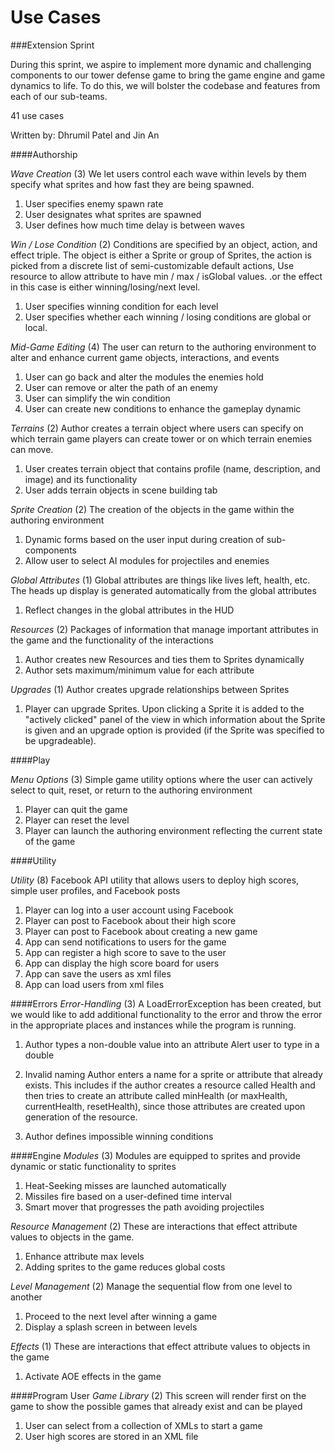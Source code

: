 Use Cases
====

###Extension Sprint 

During this sprint, we aspire to implement more dynamic and challenging components to our tower defense game to bring the game engine and game dynamics to life. To do this, we will bolster the codebase and features from each of our sub-teams.

41 use cases 

Written by: Dhrumil Patel and Jin An

####Authorship

*Wave Creation* (3)
We let users control each wave within levels by them specify what sprites and how fast they are being spawned.

1. User specifies enemy spawn rate
2. User designates what sprites are spawned
3. User defines how much time delay is between waves

*Win / Lose Condition* (2)
Conditions are specified by an object, action, and effect triple. The object is either a Sprite or group of Sprites, the action is picked from a discrete list of semi-customizable default actions, Use resource to allow attribute to have min / max / isGlobal values. .or the effect in this case is either winning/losing/next level.

1. User specifies winning condition for each level
2. User specifies whether each winning / losing conditions are global or local.

*Mid-Game Editing* (4) 
The user can return to the authoring environment to alter and enhance current game objects, interactions, and events

1. User can go back and alter the modules the enemies hold
2. User can remove or alter the path of an enemy 
3. User can simplify the win condition
4. User can create new conditions to enhance the gameplay dynamic 

*Terrains* (2)
Author creates a terrain object where users can specify on which terrain game players can create tower or on which terrain enemies can move.

1. User creates terrain object that contains profile (name, description, and image) and its functionality
2. User adds terrain objects in scene building tab

*Sprite Creation* (2) 
The creation of the objects in the game within the authoring environment 

1. Dynamic forms based on the user input during creation of sub-components 
2. Allow user to select AI modules for projectiles and enemies


*Global Attributes* (1) Global attributes are things like lives left, health, etc. The heads up display is generated automatically from the global attributes

1. Reflect changes in the global attributes in the HUD

*Resources* (2)
Packages of information that manage important attributes in the game and the functionality of the interactions 

1. Author creates new Resources and ties them to Sprites dynamically
2. Author sets maximum/minimum value for each attribute

*Upgrades* (1) Author creates upgrade relationships between Sprites

1. Player can upgrade Sprites. Upon clicking a Sprite it is added to the "actively clicked" panel of the view in which information about the Sprite is given and an upgrade option is provided (if the Sprite was specified to be upgradeable). 


####Play

*Menu Options* (3) 
Simple game utility options where the user can actively select to quit, reset, or return to the authoring environment

1. Player can quit the game 
2. Player can reset the level 
3. Player can launch the authoring environment reflecting the current state of the game 

####Utility
 
*Utility* (8) Facebook API utility that allows users to deploy high scores, simple user profiles, and Facebook posts

1. Player can log into a user account using Facebook
2. Player can post to Facebook about their high score
3. Player can post to Facebook about creating a new game
4. App can send notifications to users for the game
5. App can register a high score to save to the user
6. App can display the high score board for users
7. App can save the users as xml files
8. App can load users from xml files

####Errors
*Error-Handling* (3) A LoadErrorException has been created, but we would like to add additional functionality to the error and throw the error in the appropriate places and instances while the program is running.

1. Author types a non-double value into an attribute
    Alert user to type in a double

2. Invalid naming
Author enters a name for a sprite or attribute that already exists. This includes if the author creates a resource called Health and then tries to create an attribute called minHealth (or maxHealth, currentHealth, resetHealth), since those attributes are created upon generation of the resource.

3. Author defines impossible winning conditions


####Engine 
*Modules* (3)
Modules are equipped to sprites and provide dynamic or static functionality to sprites

1. Heat-Seeking misses are launched automatically
2. Missiles fire based on a user-defined time interval
3. Smart mover that progresses the path avoiding projectiles

*Resource Management* (2)
These are interactions that effect attribute values to objects in the game.
1. Enhance attribute max levels
2. Adding sprites to the game reduces global costs

*Level Management* (2) 
Manage the sequential flow from one level to another 
1. Proceed to the next level after winning a game
2. Display a splash screen in between levels

*Effects* (1) 
These are interactions that effect attribute values to objects in the game 
1. Activate AOE effects in the game

####Program User
*Game Library* (2)
This screen will render first on the game to show the possible games that already exist and can be played 

1. User can select from a collection of XMLs to start a game
2. User high scores are stored in an XML file
